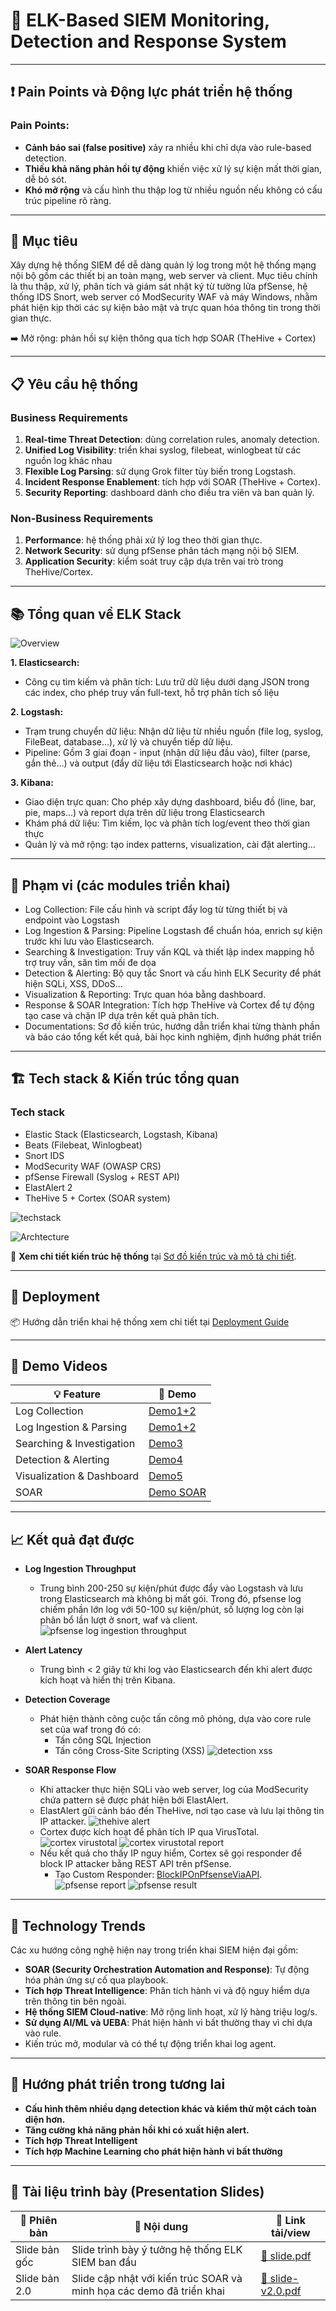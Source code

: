 # 🚨 ELK-Based SIEM Monitoring, Detection and Response System

---

## ❗ Pain Points và Động lực phát triển hệ thống
### Pain Points:
- **Cảnh báo sai (false positive)** xảy ra nhiều khi chỉ dựa vào rule-based detection.
- **Thiếu khả năng phản hồi tự động** khiến việc xử lý sự kiện mất thời gian, dễ bỏ sót.
- **Khó mở rộng** và cấu hình thu thập log từ nhiều nguồn nếu không có cấu trúc pipeline rõ ràng.

---

## 🎯 Mục tiêu
Xây dựng hệ thống SIEM để dễ dàng quản lý log trong một hệ thống mạng nội bộ gồm các thiết bị an toàn mạng, web server và client. Mục tiêu chính là thu thập, xử lý, phân tích và giám sát nhật ký từ tường lửa pfSense, hệ thống IDS Snort, web server có ModSecurity WAF và máy Windows, nhằm phát hiện kịp thời các sự kiện bảo mật và trực quan hóa thông tin trong thời gian thực.

➡️ Mở rộng: phản hồi sự kiện thông qua tích hợp SOAR (TheHive + Cortex)

---

## 📋 Yêu cầu hệ thống

### Business Requirements
1. **Real-time Threat Detection**: dùng correlation rules, anomaly detection.
2. **Unified Log Visibility**: triển khai syslog, filebeat, winlogbeat từ các nguồn log khác nhau
3. **Flexible Log Parsing**: sử dụng Grok filter tùy biến trong Logstash.
4. **Incident Response Enablement**: tích hợp với SOAR (TheHive + Cortex).
5. **Security Reporting**: dashboard dành cho điều tra viên và ban quản lý.

### Non-Business Requirements
1. **Performance**: hệ thống phải xử lý log theo thời gian thực.
2. **Network Security**: sử dụng pfSense phân tách mạng nội bộ SIEM.
3. **Application Security**: kiểm soát truy cập dựa trên vai trò trong TheHive/Cortex.

---

## 📚 Tổng quan về ELK Stack
![Overview](media/overview.png)

**1. Elasticsearch:**
  - Công cụ tìm kiếm và phân tích: Lưu trữ dữ liệu dưới dạng JSON trong các index, cho phép truy vấn full-text, hỗ trợ phân tích số liệu

**2. Logstash:**
  - Trạm trung chuyển dữ liệu: Nhận dữ liệu từ nhiều nguồn (file log, syslog, FileBeat, database...), xử lý và chuyển tiếp dữ liệu.
  - Pipeline: Gồm 3 giai đoạn - input (nhận dữ liệu đầu vào), filter (parse, gắn thẻ...) và output (đẩy dữ liệu tới Elasticsearch hoặc nơi khác)

**3. Kibana:**
  - Giao diện trực quan: Cho phép xây dựng dashboard, biểu đồ (line, bar, pie, maps...) và report dựa trên dữ liệu trong Elasticsearch
  - Khám phá dữ liệu: Tìm kiếm, lọc và phân tích log/event theo thời gian thực
  - Quản lý và mở rộng: tạo index patterns, visualization, cài đặt alerting...

---

## 🧩 Phạm vi (các modules triển khai)
- Log Collection: File cấu hình và script đẩy log từ từng thiết bị và endpoint vào Logstash
- Log Ingestion & Parsing: Pipeline Logstash để chuẩn hóa, enrich sự kiện trước khi lưu vào Elasticsearch.
- Searching & Investigation: Truy vấn KQL và thiết lập index mapping hỗ trợ truy vấn, săn tìm mối đe dọa
- Detection & Alerting: Bộ quy tắc Snort và cấu hình ELK Security để phát hiện SQLi, XSS, DDoS...
- Visualization & Reporting: Trực quan hóa bằng dashboard.
- Response & SOAR Integration: Tích hợp TheHive và Cortex để tự động tạo case và chặn IP dựa trên kết quả phân tích.
- Documentations: Sơ đồ kiến trúc, hướng dẫn triển khai từng thành phần và báo cáo tổng kết kết quả, bài học kinh nghiệm, định hướng phát triển

---

## 🏗️ Tech stack & Kiến trúc tổng quan

### **Tech stack**
- Elastic Stack (Elasticsearch, Logstash, Kibana)
- Beats (Filebeat, Winlogbeat)
- Snort IDS
- ModSecurity WAF (OWASP CRS)
- pfSense Firewall (Syslog + REST API)
- ElastAlert 2
- TheHive 5 + Cortex (SOAR system)

![techstack](media/tech_stack.png)

![Archtecture](media/network_topology.png)

📌 **Xem chi tiết kiến trúc hệ thống** tại [Sơ đồ kiến trúc và mô tả chi tiết](docs/architecture.md).

---

## 🚀 Deployment

📦 Hướng dẫn triển khai hệ thống xem chi tiết tại [Deployment Guide](docs/deployment-guide.md)

---

## 🎥 Demo Videos

| 💡 Feature    | 🔗 Demo                                                         |
|--------------|--------------------------------------------------------------|
| Log Collection     | [Demo1+2](https://youtu.be/8kT6JZoJT3c) |
| Log Ingestion & Parsing    | [Demo1+2](https://youtu.be/8kT6JZoJT3c)      |
| Searching & Investigation  | [Demo3](https://youtu.be/zlhBIX8wMSs)            |
| Detection & Alerting | [Demo4](https://youtu.be/Nf-PxvZqffA)   |
| Visualization & Dashboard | [Demo5](https://youtu.be/veM75JVKq1Q)   |
| SOAR | [Demo SOAR](https://youtu.be/CYYGcL4dJtw)   |

---

## 📈 Kết quả đạt được

- **Log Ingestion Throughput**
  - Trung bình 200-250 sự kiện/phút được đẩy vào Logstash và lưu trong Elasticsearch mà không bị mất gói. Trong đó, pfsense log chiếm phần lớn log với 50-100 sự kiện/phút, số lượng log còn lại phân bổ lần lượt ở snort, waf và client.
![pfsense log ingestion throughput](media/pfsense_log_ingestion_throughput.png)

- **Alert Latency**  
  - Trung bình < 2 giây từ khi log vào Elasticsearch đến khi alert được kích hoạt và hiển thị trên Kibana.

 
- **Detection Coverage**  
  - Phát hiện thành công cuộc tấn công mô phỏng, dựa vào core rule set của waf trong đó có:
    - Tấn công SQL Injection
    - Tấn công Cross-Site Scripting (XSS)
![detection xss](media/detection_xss.png)

- **SOAR Response Flow**
  - Khi attacker thực hiện SQLi vào web server, log của ModSecurity chứa pattern sẽ được phát hiện bởi ElastAlert.
  - ElastAlert gửi cảnh báo đến TheHive, nơi tạo case và lưu lại thông tin IP attacker.
  ![thehive alert](media/alert_in_thehive.png)
  - Cortex được kích hoạt để phân tích IP qua VirusTotal.
  ![cortex virustotal](media/analyzer_virustotal.png)
  ![cortex virustotal report](media/report_virustotal.png)
  - Nếu kết quả cho thấy IP nguy hiểm, Cortex sẽ gọi responder để block IP attacker bằng REST API trên pfSense.
    - Tạo Custom Responder: [BlockIPOnPfsenseViaAPI](Cortex-Analyzers/responders/BlockIPOnPfsenseViaAPI).
  ![pfsense report](media/report_responder.png)
  ![pfsense result](media/responder_in_pfsense.png)

---

## 🔮 Technology Trends
Các xu hướng công nghệ hiện nay trong triển khai SIEM hiện đại gồm:
- **SOAR (Security Orchestration Automation and Response)**: Tự động hóa phản ứng sự cố qua playbook.
- **Tích hợp Threat Intelligence**: Phân tích hành vi và độ nguy hiểm dựa trên thông tin bên ngoài.
- **Hệ thống SIEM Cloud-native**: Mở rộng linh hoạt, xử lý hàng triệu log/s.
- **Sử dụng AI/ML và UEBA**: Phát hiện hành vi bất thường thay vì chỉ dựa vào rule.
- Kiến trúc mở, modular và có thể tự động triển khai log agent.

---

## 🚧 Hướng phát triển trong tương lai

- **Cấu hình thêm nhiều dạng detection khác và kiểm thử một cách toàn diện hơn.**
- **Tăng cường khả năng phản hồi khi có xuất hiện alert.**
- **Tích hợp Threat Intelligent**
- **Tích hợp Machine Learning cho phát hiện hành vi bất thường**

---

## 📑 Tài liệu trình bày (Presentation Slides)

| 🧾 Phiên bản | 📄 Nội dung | 🔗 Link tải/view |
|----------|----------|---------------|
| Slide bản gốc | Slide trình bày ý tưởng hệ thống ELK SIEM ban đầu | [📄 slide.pdf](docs/slide.pdf) |
| Slide bản 2.0 | Slide cập nhật với kiến trúc SOAR và minh họa các demo đã triển khai | [📄 slide-v2.0.pdf](docs/slide-v2.0.pdf) |
